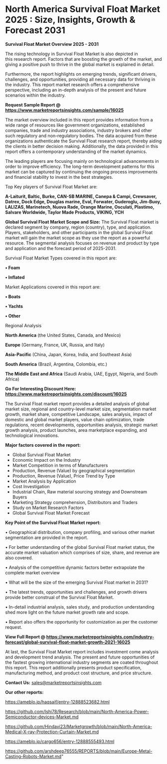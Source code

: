 # North America Survival Float Market 2025 : Size, Insights, Growth & Forecast 2031

<Strong> Survival Float Market Overview 2025 - 2031</strong>

The rising technology in Survival Float Market is also depicted in this research report. Factors that are boosting the growth of the market, and giving a positive push to thrive in the global market is explained in detail.

Furthermore, the report highlights on emerging trends, significant drivers, challenges, and opportunities, providing all necessary data for thriving in the industry. This report market research offers a comprehensive perspective, including an in-depth analysis of the present and future scenarios within the industry.

<strong>Request Sample Report @ <a href=https://www.marketreportsinsights.com/sample/16025>https://www.marketreportsinsights.com/sample/16025</a></strong>

The market overview included in this report provides information from a wide range of resources like government organizations, established companies, trade and industry associations, industry brokers and other such regulatory and non-regulatory bodies. The data acquired from these organizations authenticate the Survival Float research report, thereby aiding the clients in better decision making. Additionally, the data provided in this report offers a contemporary understanding of the market dynamics.

The leading players are focusing mainly on technological advancements in order to improve efficiency. The long-term development patterns for this market can be captured by continuing the ongoing process improvements and financial stability to invest in the best strategies.

Top Key players of Survival Float Market are:

<strong>A-Laiturit, Baltic, Burke, CAN-SB MARINE, Canepa & Campi, Crewsaver, Datrex, Dock Edge, Douglas marine, Eval, Forwater, Guderoglu, Jim-Buoy, LALIZAS, Marinetech, Nuova Rade, Orange Marine, Osculati, Plastimo, Salvare Worldwide, Taylor Made Products, VIKING, YCH</strong>

<strong><b>Global Survival Float Market Scope and Size:</b></strong>
The Survival Float market is declared segment by company, region (country), type, and application. Players, stakeholders, and other participants in the global Survival Float market will gain the market scope as they use the report as a powerful resource. The segmental analysis focuses on revenue and product by type and application and the forecast period of 2025-2031.

Survival Float Market Types covered in this report are:

<strong>• Foam

• Inflated</strong>

Market Applications covered in this report are:

<strong>• Boats

• Yachts

• Other</strong> 

Regional Analysis

<strong>North America</strong> (the United States, Canada, and Mexico)

<strong>Europe</strong> (Germany, France, UK, Russia, and Italy)

<strong>Asia-Pacific</strong> (China, Japan, Korea, India, and Southeast Asia)

<strong>South America</strong> (Brazil, Argentina, Colombia, etc.)

<strong>The Middle East and Africa</strong> (Saudi Arabia, UAE, Egypt, Nigeria, and South Africa)

<strong>Go For Interesting Discount Here: <a href=https://www.marketreportsinsights.com/discount/16025>https://www.marketreportsinsights.com/discount/16025</a></strong>

The Survival Float market report provides a detailed analysis of global market size, regional and country-level market size, segmentation market growth, market share, competitive Landscape, sales analysis, impact of domestic and global market players, value chain optimization, trade regulations, recent developments, opportunities analysis, strategic market growth analysis, product launches, area marketplace expanding, and technological innovations.

<strong><b>Major factors covered in the report:</b></strong>
<ul>
  <li>Global Survival Float Market </li>
  <li>Economic Impact on the Industry</li>
  <li>Market Competition in terms of Manufacturers</li>
  <li>Production, Revenue (Value) by geographical segmentation</li>
  <li>Production, Revenue (Value), Price Trend by Type</li>
  <li>Market Analysis by Application</li>
  <li>Cost Investigation</li>
  <li>Industrial Chain, Raw material sourcing strategy and Downstream Buyers</li>
  <li>Marketing Strategy comprehension, Distributors and Traders</li>
  <li>Study on Market Research Factors</li>
  <li>Global Survival Float Market Forecast</li>
</ul>

<strong><b>Key Point of the Survival Float Market report:</b></strong>

• Geographical distribution, company profiling, and various other market segmentation are provided in the report.

• For better understanding of the global Survival Float market status, the accurate market valuation which comprises of size, share, and revenue are also covered.

• Analysis of the competitive dynamic factors better extrapolate the complete market overview

• What will be the size of the emerging Survival Float market in 2031?

• The latest trends, opportunities and challenges, and growth drivers provide better construal of the Survival Float Market.

• In-detail industrial analysis, sales study, and production understanding shed more light on the future market growth rate and scope.

• Report also offers the opportunity for customization as per the customer request.

<strong><b>View Full Report @ <a href=https://www.marketreportsinsights.com/industry-forecast/global-survival-float-market-growth-2021-16025>https://www.marketreportsinsights.com/industry-forecast/global-survival-float-market-growth-2021-16025</a></b></strong>


At last, the Survival Float Market report includes investment come analysis and development trend analysis. The present and future opportunities of the fastest growing international industry segments are coated throughout this report. This report additionally presents product specification, manufacturing method, and product cost structure, and price structure.

<strong>Contact Us:</strong>
sales@marketreportsinsights.com

<strong>Our other reports:</strong>

<a href=https://ameblo.jp/haqsaif/entry-12888523682.html>https://ameblo.jp/haqsaif/entry-12888523682.html</a>

<a href=https://github.com/Ishi78/Research/blob/main/North-America-Power-Semiconductor-devices-Market.md>https://github.com/Ishi78/Research/blob/main/North-America-Power-Semiconductor-devices-Market.md</a>

<a href=https://github.com/Hindavi23/Marketgrowth/blob/main/North-America-Medical-X-ray-Protection-Curtain-Market.md>https://github.com/Hindavi23/Marketgrowth/blob/main/North-America-Medical-X-ray-Protection-Curtain-Market.md</a>

<a href=https://ameblo.jp/cargo656/entry-12888555493.html>https://ameblo.jp/cargo656/entry-12888555493.html</a>

<a href=https://github.com/arshdeep76555/REPORTS/blob/main/Europe-Metal-Casting-Robots-Market.md>https://github.com/arshdeep76555/REPORTS/blob/main/Europe-Metal-Casting-Robots-Market.md</a>"
